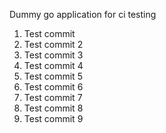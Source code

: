 Dummy go application for ci testing

1. Test commit
2. Test commit 2
3. Test commit 3
4. Test commit 4
5. Test commit 5
6. Test commit 6
7. Test commit 7
8. Test commit 8
9. Test commit 9
